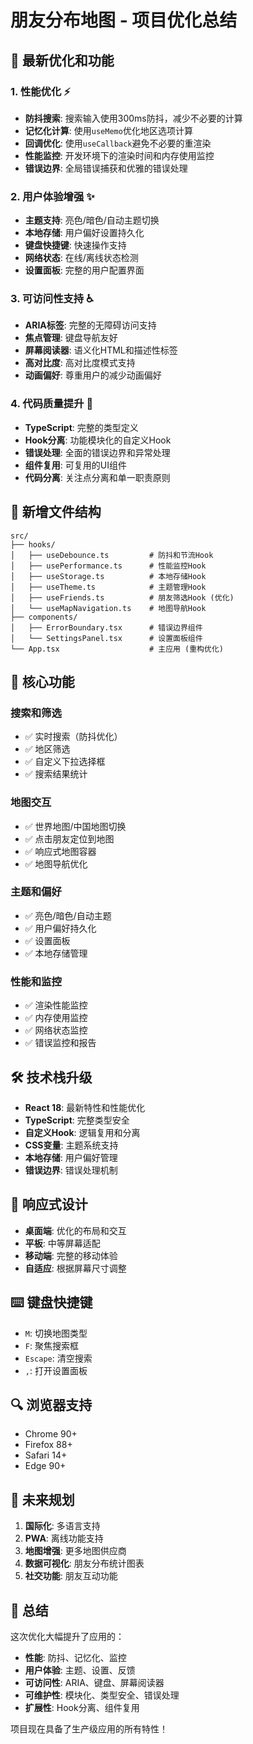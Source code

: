 # 朋友分布地图 - 项目优化总结

## 🚀 最新优化和功能

### 1. 性能优化 ⚡
- **防抖搜索**: 搜索输入使用300ms防抖，减少不必要的计算
- **记忆化计算**: 使用`useMemo`优化地区选项计算
- **回调优化**: 使用`useCallback`避免不必要的重渲染
- **性能监控**: 开发环境下的渲染时间和内存使用监控
- **错误边界**: 全局错误捕获和优雅的错误处理

### 2. 用户体验增强 ✨
- **主题支持**: 亮色/暗色/自动主题切换
- **本地存储**: 用户偏好设置持久化
- **键盘快捷键**: 快速操作支持
- **网络状态**: 在线/离线状态检测
- **设置面板**: 完整的用户配置界面

### 3. 可访问性支持 ♿
- **ARIA标签**: 完整的无障碍访问支持
- **焦点管理**: 键盘导航友好
- **屏幕阅读器**: 语义化HTML和描述性标签
- **高对比度**: 高对比度模式支持
- **动画偏好**: 尊重用户的减少动画偏好

### 4. 代码质量提升 🔧
- **TypeScript**: 完整的类型定义
- **Hook分离**: 功能模块化的自定义Hook
- **错误处理**: 全面的错误边界和异常处理
- **组件复用**: 可复用的UI组件
- **代码分离**: 关注点分离和单一职责原则

## 📁 新增文件结构

```
src/
├── hooks/
│   ├── useDebounce.ts         # 防抖和节流Hook
│   ├── usePerformance.ts      # 性能监控Hook
│   ├── useStorage.ts          # 本地存储Hook
│   ├── useTheme.ts            # 主题管理Hook
│   ├── useFriends.ts          # 朋友筛选Hook (优化)
│   └── useMapNavigation.ts    # 地图导航Hook
├── components/
│   ├── ErrorBoundary.tsx      # 错误边界组件
│   └── SettingsPanel.tsx      # 设置面板组件
└── App.tsx                    # 主应用 (重构优化)
```

## 🎯 核心功能

### 搜索和筛选
- ✅ 实时搜索（防抖优化）
- ✅ 地区筛选
- ✅ 自定义下拉选择框
- ✅ 搜索结果统计

### 地图交互
- ✅ 世界地图/中国地图切换
- ✅ 点击朋友定位到地图
- ✅ 响应式地图容器
- ✅ 地图导航优化

### 主题和偏好
- ✅ 亮色/暗色/自动主题
- ✅ 用户偏好持久化
- ✅ 设置面板
- ✅ 本地存储管理

### 性能和监控
- ✅ 渲染性能监控
- ✅ 内存使用监控
- ✅ 网络状态监控
- ✅ 错误监控和报告

## 🛠️ 技术栈升级

- **React 18**: 最新特性和性能优化
- **TypeScript**: 完整类型安全
- **自定义Hook**: 逻辑复用和分离
- **CSS变量**: 主题系统支持
- **本地存储**: 用户偏好管理
- **错误边界**: 错误处理机制

## 📱 响应式设计

- **桌面端**: 优化的布局和交互
- **平板**: 中等屏幕适配
- **移动端**: 完整的移动体验
- **自适应**: 根据屏幕尺寸调整

## ⌨️ 键盘快捷键

- `M`: 切换地图类型
- `F`: 聚焦搜索框
- `Escape`: 清空搜索
- `,`: 打开设置面板

## 🔍 浏览器支持

- Chrome 90+
- Firefox 88+
- Safari 14+
- Edge 90+

## 🚀 未来规划

1. **国际化**: 多语言支持
2. **PWA**: 离线功能支持
3. **地图增强**: 更多地图供应商
4. **数据可视化**: 朋友分布统计图表
5. **社交功能**: 朋友互动功能

## 🎉 总结

这次优化大幅提升了应用的：
- **性能**: 防抖、记忆化、监控
- **用户体验**: 主题、设置、反馈
- **可访问性**: ARIA、键盘、屏幕阅读器
- **可维护性**: 模块化、类型安全、错误处理
- **扩展性**: Hook分离、组件复用

项目现在具备了生产级应用的所有特性！